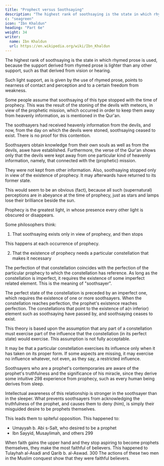 ```yaml
---
title: "Prophect versus Soothsaying"
description: "The highest rank of soothsaying is the state in which rhymed prose is used"
c: "seagreen"
icon: "Ibn Khaldun"
heading: "Part 6e"
weight: 34
writer:
  name: Ibn Khaldun
  url: https://en.wikipedia.org/wiki/Ibn_Khaldun
---
```




The highest rank of soothsaying is the state in which rhymed prose is used, because the support derived from rhymed prose is lighter than any other support, such as that derived from vision or hearing. 

Such light support, as is given by the use of rhymed prose, points to nearness of contact and perception and to a certain freedom from weakness.

Some people assume that soothsaying of this type stopped with the time of prophecy. This was the result of the stoning of the devils with meteors, in view of the prophetic mission, which occurred in order to keep them away from heavenly information, as is mentioned in the Qur'an. 

<!-- 295  -->

The soothsayers had received heavenly information from the devils, and now, from the day on which the devils were stoned, soothsaying ceased to exist. There is no proof for this contention.

Soothsayers obtain knowledge from their own souls as well as from the devils, aswe have established. Furthermore, the verse of the Qur'an shows only that the devils were kept away from one particular kind of heavenly information, namely, that connected with the (prophetic) mission. 

They were not kept from other information. Also, soothsaying stopped only in view of the existence of prophecy. It may
afterwards have returned to its former state. 

This would seem to be an obvious (fact), because all such (supernatural) perceptions are in abeyance at the time of prophecy, just as stars and lamps lose their brilliance beside the sun. 

Prophecy is the greatest light, in whose presence every other light is obscured or disappears.

Some philosophers think:

1. That soothsaying exists only in view of prophecy, and then stops

This happens at each occurrence of prophecy.

2. That the existence of prophecy needs a particular constellation that makes it necessary

The perfection of that constellation coincides with the perfection of the particular prophecy to which the constellation has reference. As long as the constellation is imperfect, it requires the existence of some imperfect related element. This is the meaning of "soothsayer". 

The perfect state of the constellation is preceded by an imperfect one, which requires the existence of one or more soothsayers. When the constellation reaches perfection, the prophet's existence reaches perfection. The constellations that point to the existence of a(n inferior) element such as soothsaying have passed by, and soothsaying ceases to exist.

This theory is based upon the assumption that any part of a constellation must exercise part of the influence that the constellation (in its perfect state) would exercise. This assumption is not fully acceptable.

It may be that a particular constellation exercises its influence only when it has taken on its proper form. If some aspects are missing, it may exercise no influence whatever, not even, as they say, a restricted influence.

Soothsayers who are a prophet's contemporaries are aware of the prophet's truthfulness and the significance of his miracle, since they derive some intuitive 298 experience from prophecy, such as every human being derives from sleep.

Intellectual awareness of this relationship is stronger in the soothsayer than in the sleeper. What prevents soothsayers from acknowledging the truthfulness of the prophet, and causes them to deny (him), is simply their misguided desire to be prophets themselves. 

This leads them to spiteful opposition. This happened to:
- Umayyah b. Abi s-Salt, who desired to be a prophet
- Ibn Sayyid, Musaylimah, and others 299 

When faith gains the upper hand and they stop aspiring to become prophets themselves, they make the most faithful of believers. This happened to Tulayhah al-Asadi and Qarib b. al-Aswad. 300 The actions of these two
men in the Muslim conquest show that they were faithful believers.

